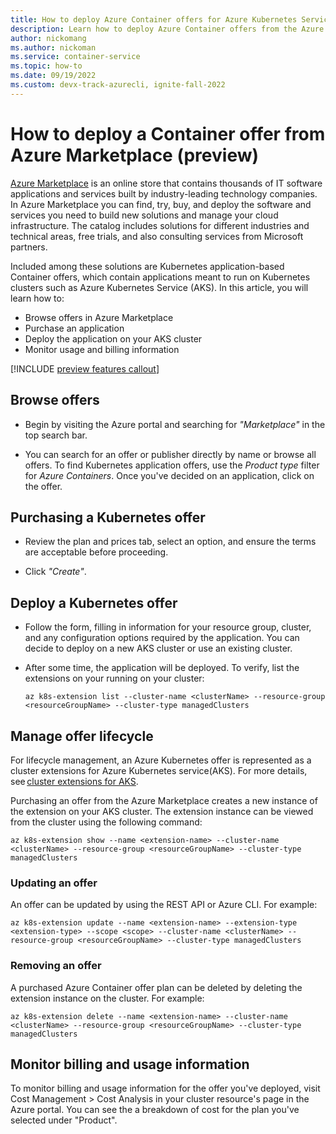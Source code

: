 ```yaml
---
title: How to deploy Azure Container offers for Azure Kubernetes Service (AKS) from the Azure Marketplace 
description: Learn how to deploy Azure Container offers from the Azure Marketplace on an Azure Kubernetes Service (AKS) cluster.
author: nickomang
ms.author: nickoman
ms.service: container-service
ms.topic: how-to
ms.date: 09/19/2022
ms.custom: devx-track-azurecli, ignite-fall-2022
---
```


# How to deploy a Container offer from Azure Marketplace (preview)

[Azure Marketplace][azure-marketplace] is an online store that contains thousands of IT software applications and services built by industry-leading technology companies. In Azure Marketplace you can find, try, buy, and deploy the software and services you need to build new solutions and manage your cloud infrastructure. The catalog includes solutions for different industries and technical areas, free trials, and also consulting services from Microsoft partners.

Included among these solutions are Kubernetes application-based Container offers, which contain applications meant to run on Kubernetes clusters such as Azure Kubernetes Service (AKS). In this article, you will learn how to:

- Browse offers in Azure Marketplace
- Purchase an application
- Deploy the application on your AKS cluster
- Monitor usage and billing information

[!INCLUDE [preview features callout](./includes/preview/preview-callout.md)]

## Browse offers

- Begin by visiting the Azure portal and searching for *"Marketplace"* in the top search bar.

<!-- screenshot showing marketplace from top bar search -->

- You can search for an offer or publisher directly by name or browse all offers. To find Kubernetes application offers, use the *Product type* filter for *Azure Containers*. Once you've decided on an application, click on the offer.

<!-- screenshots showing filter for Kubernetes app -->

## Purchasing a Kubernetes offer

- Review the plan and prices tab, select an option, and ensure the terms are acceptable before proceeding.

<!-- screenshot of a plan and prices tab -->

- Click *"Create"*.

<!-- screenshot highlighting create button -->

## Deploy a Kubernetes offer

- Follow the form, filling in information for your resource group, cluster, and any configuration options required by the application. You can decide to deploy on a new AKS cluster or use an existing cluster.

<!-- screenshot of first form page -->

- After some time, the application will be deployed. To verify, list the extensions on your running on your cluster:

    ```azurecli-interactive
    az k8s-extension list --cluster-name <clusterName> --resource-group <resourceGroupName> --cluster-type managedClusters
    ```

## Manage offer lifecycle

For lifecycle management, an Azure Kubernetes offer is represented as a cluster extensions for Azure Kubernetes service(AKS). For more details, see [cluster extensions for AKS][cluster-extensions].

Purchasing an offer from the Azure Marketplace creates a new instance of the extension on your AKS cluster. The extension instance can be viewed from the cluster using the following command:

```azurecli-interactive
az k8s-extension show --name <extension-name> --cluster-name <clusterName> --resource-group <resourceGroupName> --cluster-type managedClusters
```

### Updating an offer

An offer can be updated by using the REST API or Azure CLI. For example:

```azurecli-interactive
az k8s-extension update --name <extension-name> --extension-type <extension-type> --scope <scope> --cluster-name <clusterName> --resource-group <resourceGroupName> --cluster-type managedClusters
```

### Removing an offer

A purchased Azure Container offer plan can be deleted by deleting the extension instance on the cluster. For example:

```azurecli-interactive
az k8s-extension delete --name <extension-name> --cluster-name <clusterName> --resource-group <resourceGroupName> --cluster-type managedClusters
```

## Monitor billing and usage information

To monitor billing and usage information for the offer you've deployed, visit Cost Management > Cost Analysis in your cluster resource's page in the Azure portal. You can see the a breakdown of cost for the plan you've selected under "Product".

<!-- screenshot of billing/usage page -->

<!-- LINKS -->
[azure-marketplace]: /marketplace/azure-marketplace-overview
[cluster-extensions]: ./cluster-extensions.md